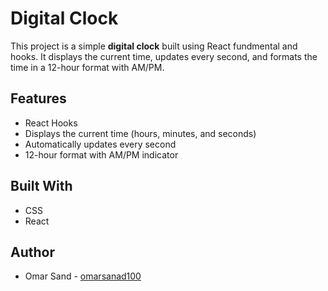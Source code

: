 # Digital Clock

This project is a simple **digital clock** built using React fundmental and hooks. It displays the current time, updates every second, and formats the time in a 12-hour format with AM/PM.

## Features
- React Hooks
- Displays the current time (hours, minutes, and seconds)
- Automatically updates every second
- 12-hour format with AM/PM indicator

## Built With

- CSS
- React

## Author

- Omar Sand - [omarsanad100](https://github.com/omarsanad100)
